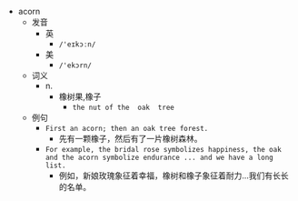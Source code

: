 - acorn
  - 发音
    - 英
      - `/'eɪkɔːn/`
    - 美
      - `/'ekɔrn/`
  - 词义
    - n.
      - 橡树果,橡子
        - `the nut of the  oak  tree`
  - 例句
    - `First an acorn; then an oak tree forest.`
      - 先有一颗橡子，然后有了一片橡树森林。
    - `For example, the bridal rose symbolizes happiness, the oak and the acorn symbolize endurance ... and we have a long list.`
      - 例如，新娘玫瑰象征着幸福，橡树和橡子象征着耐力...我们有长长的名单。

